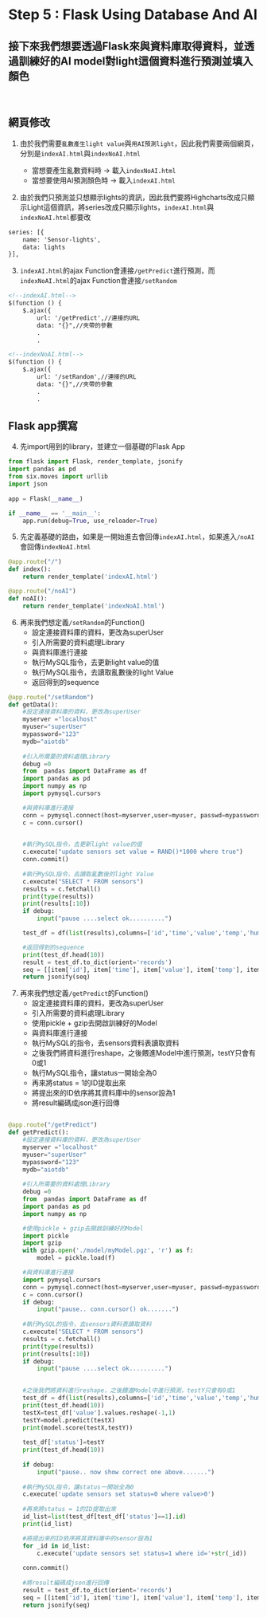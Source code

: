 # Step 5 : Flask Using Database And AI
## 接下來我們想要透過Flask來與資料庫取得資料，並透過訓練好的AI model對light這個資料進行預測並填入顏色
<br>

## 網頁修改

1. 由於我們需要```亂數產生light value```與```用AI預測light```，因此我們需要兩個網頁，分別是```indexAI.html```與```indexNoAI.html```
    * 當想要產生亂數資料時 -> 載入```indexNoAI.html```
    * 當想要使用AI預測顏色時 -> 載入```indexAI.html```

2. 由於我們只預測並只想顯示lights的資訊，因此我們要將Highcharts改成只顯示Light這個資訊，將series改成只顯示lights，```indexAI.html```與```indexNoAI.html```都要改
```html
series: [{
    name: 'Sensor-lights',
    data: lights
}],
```

3. ```indexAI.html```的ajax Function會連接```/getPredict```進行預測，而```indexNoAI.html```的ajax Function會連接```/setRandom```
```html
<!--indexAI.html-->
$(function () {
    $.ajax({									  
        url: '/getPredict',//連接的URL	  
        data: "{}",//夾帶的參數
        .
        .
```
```html
<!--indexNoAI.html-->
$(function () {
    $.ajax({									  
        url: '/setRandom',//連接的URL	  
        data: "{}",//夾帶的參數
        .
        .
```
## Flask app撰寫

4. 先import用到的library，並建立一個基礎的Flask App
```python
from flask import Flask, render_template, jsonify
import pandas as pd
from six.moves import urllib
import json
 
app = Flask(__name__)

if __name__ == '__main__':
    app.run(debug=True, use_reloader=True)
```

5. 先定義基礎的路由，如果是一開始進去會回傳```indexAI.html```，如果進入```/noAI```會回傳```indexNoAI.html```
```python
@app.route("/")
def index():
    return render_template('indexAI.html')

@app.route("/noAI")
def noAI():
    return render_template('indexNoAI.html')    
```

6. 再來我們想定義```/setRandom```的Function()
    * 設定連接資料庫的資料，更改為superUser
    * 引入所需要的資料處理Library
    * 與資料庫進行連接
    * 執行MySQL指令，去更新light value的值
    * 執行MySQL指令，去讀取亂數後的light Value
    * 返回得到的sequence
```python
@app.route("/setRandom")
def getData():
    #設定連接資料庫的資料，更改為superUser
    myserver ="localhost" 
    myuser="superUser"
    mypassword="123"
    mydb="aiotdb"
    
    #引入所需要的資料處理Library
    debug =0
    from  pandas import DataFrame as df
    import pandas as pd                   
    import numpy as np
    import pymysql.cursors

    #與資料庫進行連接
    conn = pymysql.connect(host=myserver,user=myuser, passwd=mypassword, db=mydb)
    c = conn.cursor()
 

    #執行MySQL指令，去更新light value的值
    c.execute("update sensors set value = RAND()*1000 where true")
    conn.commit()
    
    #執行MySQL指令，去讀取亂數後的light Value
    c.execute("SELECT * FROM sensors")
    results = c.fetchall()
    print(type(results))
    print(results[:10])
    if debug:
        input("pause ....select ok..........")

    test_df = df(list(results),columns=['id','time','value','temp','humi','status'])

    #返回得到的sequence
    print(test_df.head(10))
    result = test_df.to_dict(orient='records')
    seq = [[item['id'], item['time'], item['value'], item['temp'], item['humi'], item['status']] for item in result]
    return jsonify(seq)
```


7. 再來我們想定義```/getPredict```的Function()
    * 設定連接資料庫的資料，更改為superUser
    * 引入所需要的資料處理Library
    * 使用pickle + gzip去開啟訓練好的Model
    * 與資料庫進行連接
    * 執行MySQL的指令，去sensors資料表讀取資料
    * 之後我們將資料進行reshape，之後餵進Model中進行預測，testY只會有0或1
    * 執行MySQL指令，讓status一開始全為0
    * 再來將status = 1的ID提取出來
    * 將提出來的ID依序將其資料庫中的sensor設為1
    * 將result編碼成json進行回傳
```python

@app.route("/getPredict")
def getPredict():
    #設定連接資料庫的資料，更改為superUser
    myserver ="localhost"
    myuser="superUser"
    mypassword="123"
    mydb="aiotdb"
    
    #引入所需要的資料處理Library
    debug =0
    from  pandas import DataFrame as df
    import pandas as pd                     
    import numpy as np

    #使用pickle + gzip去開啟訓練好的Model
    import pickle
    import gzip
    with gzip.open('./model/myModel.pgz', 'r') as f:
        model = pickle.load(f)

    #與資料庫進行連接
    import pymysql.cursors
    conn = pymysql.connect(host=myserver,user=myuser, passwd=mypassword, db=mydb)
    c = conn.cursor()
    if debug:
        input("pause.. conn.cursor() ok.......")
    
    #執行MySQL的指令，去sensors資料表讀取資料
    c.execute("SELECT * FROM sensors")
    results = c.fetchall()
    print(type(results))
    print(results[:10])
    if debug:
        input("pause ....select ok..........")
    

    #之後我們將資料進行reshape，之後餵進Model中進行預測，testY只會有0或1
    test_df = df(list(results),columns=['id','time','value','temp','humi','status'])
    print(test_df.head(10))
    testX=test_df['value'].values.reshape(-1,1)
    testY=model.predict(testX)
    print(model.score(testX,testY))
    
    test_df['status']=testY
    print(test_df.head(10))
    
    if debug:
        input("pause.. now show correct one above.......")
    
    #執行MySQL指令，讓status一開始全為0
    c.execute('update sensors set status=0 where value>0')
    
    #再來將status = 1的ID提取出來
    id_list=list(test_df[test_df['status']==1].id)
    print(id_list)

    #將提出來的ID依序將其資料庫中的sensor設為1
    for _id in id_list:
        c.execute('update sensors set status=1 where id='+str(_id))
    
    conn.commit()
    
    #將result編碼成json進行回傳
    result = test_df.to_dict(orient='records')
    seq = [[item['id'], item['time'], item['value'], item['temp'], item['humi'], item['status']] for item in result]
    return jsonify(seq)
```